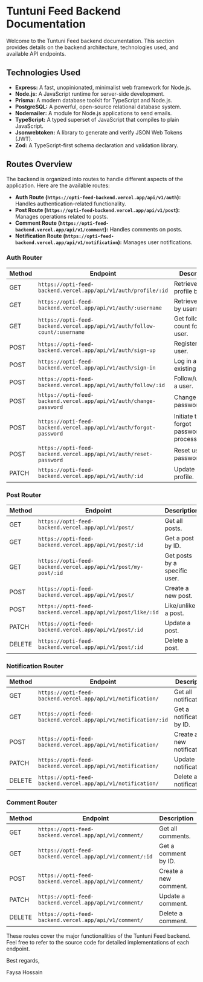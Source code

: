 # Tuntuni Feed Backend Documentation

Welcome to the Tuntuni Feed backend documentation. This section provides details on the backend architecture, technologies used, and available API endpoints.

## Technologies Used

- **Express:** A fast, unopinionated, minimalist web framework for Node.js.
- **Node.js:** A JavaScript runtime for server-side development.
- **Prisma:** A modern database toolkit for TypeScript and Node.js.
- **PostgreSQL:** A powerful, open-source relational database system.
- **Nodemailer:** A module for Node.js applications to send emails.
- **TypeScript:** A typed superset of JavaScript that compiles to plain JavaScript.
- **Jsonwebtoken:** A library to generate and verify JSON Web Tokens (JWT).
- **Zod:** A TypeScript-first schema declaration and validation library.

## Routes Overview

The backend is organized into routes to handle different aspects of the application. Here are the available routes:

- **Auth Route (`https://opti-feed-backend.vercel.app/api/v1/auth`):** Handles authentication-related functionality.
- **Post Route (`https://opti-feed-backend.vercel.app/api/v1/post`):** Manages operations related to posts.
- **Comment Route (`https://opti-feed-backend.vercel.app/api/v1/comment`):** Handles comments on posts.
- **Notification Route (`https://opti-feed-backend.vercel.app/api/v1/notification`):** Manages user notifications.

### Auth Router

| Method | Endpoint                                                                  | Description                           |
| ------ | ------------------------------------------------------------------------- | ------------------------------------- |
| GET    | `https://opti-feed-backend.vercel.app/api/v1/auth/profile/:id`            | Retrieve user profile by ID.          |
| GET    | `https://opti-feed-backend.vercel.app/api/v1/auth/:username`              | Retrieve user by username.            |
| GET    | `https://opti-feed-backend.vercel.app/api/v1/auth/follow-count/:username` | Get followers count for a user.       |
| POST   | `https://opti-feed-backend.vercel.app/api/v1/auth/sign-up`                | Register a new user.                  |
| POST   | `https://opti-feed-backend.vercel.app/api/v1/auth/sign-in`                | Log in an existing user.              |
| POST   | `https://opti-feed-backend.vercel.app/api/v1/auth/follow/:id`             | Follow/unfollow a user.               |
| POST   | `https://opti-feed-backend.vercel.app/api/v1/auth/change-password`        | Change user password.                 |
| POST   | `https://opti-feed-backend.vercel.app/api/v1/auth/forgot-password`        | Initiate the forgot password process. |
| POST   | `https://opti-feed-backend.vercel.app/api/v1/auth/reset-password`         | Reset user password.                  |
| PATCH  | `https://opti-feed-backend.vercel.app/api/v1/auth/:id`                    | Update user profile.                  |

### Post Router

| Method | Endpoint                                                       | Description                   |
| ------ | -------------------------------------------------------------- | ----------------------------- |
| GET    | `https://opti-feed-backend.vercel.app/api/v1/post/`            | Get all posts.                |
| GET    | `https://opti-feed-backend.vercel.app/api/v1/post/:id`         | Get a post by ID.             |
| GET    | `https://opti-feed-backend.vercel.app/api/v1/post/my-post/:id` | Get posts by a specific user. |
| POST   | `https://opti-feed-backend.vercel.app/api/v1/post/`            | Create a new post.            |
| POST   | `https://opti-feed-backend.vercel.app/api/v1/post/like/:id`    | Like/unlike a post.           |
| PATCH  | `https://opti-feed-backend.vercel.app/api/v1/post/:id`         | Update a post.                |
| DELETE | `https://opti-feed-backend.vercel.app/api/v1/post/:id`         | Delete a post.                |

### Notification Router

| Method | Endpoint                                                       | Description                |
| ------ | -------------------------------------------------------------- | -------------------------- |
| GET    | `https://opti-feed-backend.vercel.app/api/v1/notification/`    | Get all notifications.     |
| GET    | `https://opti-feed-backend.vercel.app/api/v1/notification/:id` | Get a notification by ID.  |
| POST   | `https://opti-feed-backend.vercel.app/api/v1/notification/`    | Create a new notification. |
| PATCH  | `https://opti-feed-backend.vercel.app/api/v1/notification/`    | Update a notification.     |
| DELETE | `https://opti-feed-backend.vercel.app/api/v1/notification/`    | Delete a notification.     |

### Comment Router

| Method | Endpoint                                                  | Description           |
| ------ | --------------------------------------------------------- | --------------------- |
| GET    | `https://opti-feed-backend.vercel.app/api/v1/comment/`    | Get all comments.     |
| GET    | `https://opti-feed-backend.vercel.app/api/v1/comment/:id` | Get a comment by ID.  |
| POST   | `https://opti-feed-backend.vercel.app/api/v1/comment/`    | Create a new comment. |
| PATCH  | `https://opti-feed-backend.vercel.app/api/v1/comment/`    | Update a comment.     |
| DELETE | `https://opti-feed-backend.vercel.app/api/v1/comment/`    | Delete a comment.     |

These routes cover the major functionalities of the Tuntuni Feed backend. Feel free to refer to the source code for detailed implementations of each endpoint.

Best regards,

Faysa Hossain
